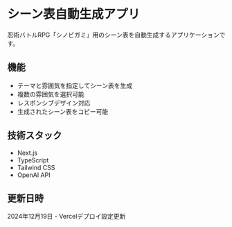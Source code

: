 # シーン表自動生成アプリ

忍術バトルRPG「シノビガミ」用のシーン表を自動生成するアプリケーションです。

## 機能

- テーマと雰囲気を指定してシーン表を生成
- 複数の雰囲気を選択可能
- レスポンシブデザイン対応
- 生成されたシーン表をコピー可能

## 技術スタック

- Next.js
- TypeScript
- Tailwind CSS
- OpenAI API

## 更新日時

2024年12月19日 - Vercelデプロイ設定更新
